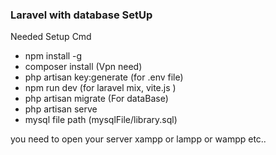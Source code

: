 <h3>Laravel with database SetUp </h3>

<p>Needed Setup Cmd</p>
<ul>
    <li>npm install -g</li>
    <li>composer install (Vpn need)</li>
    <li>php artisan key:generate (for .env file)</li>
    <li>npm run dev  (for laravel mix, vite.js )</li>
    <li>php artisan migrate  (For dataBase)</li>
    <li>php artisan serve  </li>
    <li>mysql file path (mysqlFile/library.sql)</li>
</ul>
<p>you need to open your server xampp or lampp or wampp etc..</p>
